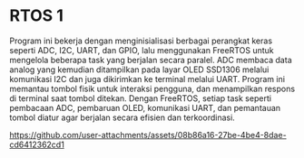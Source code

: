 # RTOS 1
Program ini bekerja dengan menginisialisasi berbagai perangkat keras seperti ADC, I2C, UART, dan GPIO, lalu menggunakan FreeRTOS untuk mengelola beberapa task yang berjalan secara paralel. ADC membaca data analog yang kemudian ditampilkan pada layar OLED SSD1306 melalui komunikasi I2C dan juga dikirimkan ke terminal melalui UART. Program ini memantau tombol fisik untuk interaksi pengguna, dan menampilkan respons di terminal saat tombol ditekan. Dengan FreeRTOS, setiap task seperti pembacaan ADC, pembaruan OLED, komunikasi UART, dan pemantauan tombol diatur agar berjalan secara efisien dan terkoordinasi.


https://github.com/user-attachments/assets/08b86a16-27be-4be4-8dae-cd6412362cd1
